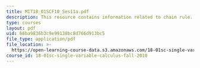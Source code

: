 ```yaml
---
title: MIT18_01SCF10_Ses11a.pdf
description: This resource contains information related to chain rule.
type: courses
layout: pdf
uid: 66ba9836b3c9e99138bc8d766d913bc5
file_type: application/pdf
file_location: >-
  https://open-learning-course-data.s3.amazonaws.com/18-01sc-single-variable-calculus-fall-2010/66ba9836b3c9e99138bc8d766d913bc5_MIT18_01SCF10_Ses11a.pdf
course_id: 18-01sc-single-variable-calculus-fall-2010
---
```

